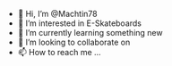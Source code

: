 - 👋 Hi, I’m @Machtin78
- 👀 I’m interested in E-Skateboards
- 🌱 I’m currently learning something new
- 💞️ I’m looking to collaborate on 
- 📫 How to reach me ...

<!---
Machtin78/Machtin78 is a ✨ special ✨ repository because its `README.md` (this file) appears on your GitHub profile.
You can click the Preview link to take a look at your changes.
--->
